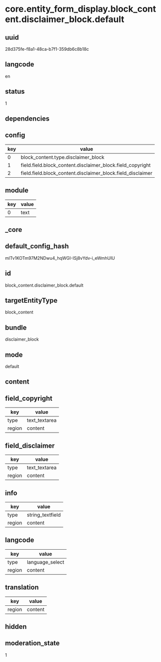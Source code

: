 # core.entity_form_display.block_content.disclaimer_block.default

## uuid
28d375fe-f8a1-48ca-b7f1-359db6c8b18c

## langcode
en

## status
1

## dependencies

## config
|key|value|
|-|-|
|0|block_content.type.disclaimer_block|
|1|field.field.block_content.disclaimer_block.field_copyright|
|2|field.field.block_content.disclaimer_block.field_disclaimer|


## module
|key|value|
|-|-|
|0|text|


## _core

## default_config_hash
mlTv1KOTm97M2NDwu4_hqWGI-ISj8vYdv-i_eWmhUIU

## id
block_content.disclaimer_block.default

## targetEntityType
block_content

## bundle
disclaimer_block

## mode
default

## content

## field_copyright
|key|value|
|-|-|
|type|text_textarea|
|region|content|


## field_disclaimer
|key|value|
|-|-|
|type|text_textarea|
|region|content|


## info
|key|value|
|-|-|
|type|string_textfield|
|region|content|


## langcode
|key|value|
|-|-|
|type|language_select|
|region|content|


## translation
|key|value|
|-|-|
|region|content|


## hidden

## moderation_state
1
